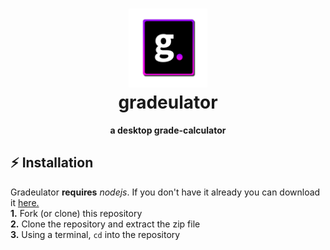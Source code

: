<h1 align="center">
  <img src="media/gradeulator%20icon/gradeulator.png" width="25%">
  <br> gradeulator
</h1>

<p align="center"> <b> a desktop grade-calculator </b> </p>

## :zap: Installation
Gradeulator **requires** _nodejs_. If you don't have it already you can download it [here.](https://nodejs.org/en/)  
**1.** Fork (or clone) this repository  
**2.** Clone the repository and extract the zip file  
**3.** Using a terminal, `cd` into the repository

